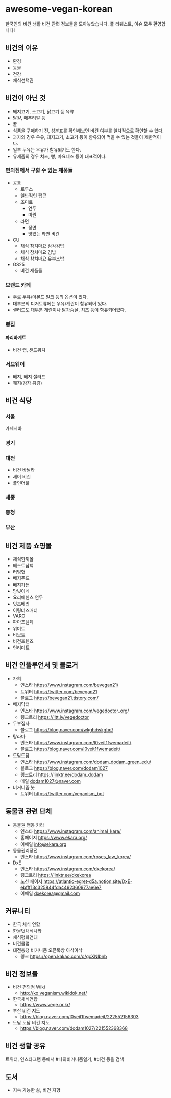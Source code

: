 # awesome-vegan-korean

한국인의 비건 생활
비건 관련 정보들을 모아놓았습니다. 풀 리퀘스트, 이슈 모두 환영합니다!

## 비건의 이유

* 환경
* 동물
* 건강
* 채식선택권

## 비건이 아닌 것

* 돼지고기, 소고기, 닭고기 등 육류
* 달걀, 메추리알 등 
* 꿀
* 식품을 구매하기 전, 성분표를 확인해보면 비건 여부를 일차적으로 확인할 수 있다. 
* 과자의 경우 우유, 돼지고기, 소고기 등이 함유되어 먹을 수 있는 것들이 제한적이다. 
* 일부 두유는 우유가 함유되기도 한다.
* 유제품의 경우 치즈, 빵, 마요네즈 등이 대표적이다.

### 편의점에서 구할 수 있는 제품들

* 공통
  * 로투스
  * 일반적인 팝콘
  * 조미료
    * 연두
    * 미원
  * 라면
    * 정면
    * 맛있는 라면 비건
* CU
  * 채식 참치마요 삼각김밥
  * 채식 참치마요 김밥
  * 채식 참치마요 유부초밥
* GS25
  * 비건 제품들

### 브랜드 카페

* 주로 두유/아몬드 밀크 등의 옵션이 있다.
* 대부분의 디저트류에는 우유/계란이 함유되어 있다.
* 샐러드도 대부분 계란이나 닭가슴살, 치즈 등이 함유되어있다.

### 빵집

#### 파리바게트

* 비건 랩, 샌드위치

### 서브웨이

* 베지, 베지 샐러드
* 웨지(감자 튀김)

## 비건 식당

### 서울

카페시바

### 경기

### 대전

* 비건 바닐라
* 세이 비건
* 폴인더풀

### 세종

### 충청

### 부산

## 비건 제품 쇼핑몰

* 채식한끼몰
* 베스트삼백
* 러빙헛
* 베지푸드
* 베지가든
* 망넛이네
* 요리에센스 연두
* 잇츠베러
* 이팅더즈매터
* VARO
* 파아프템페
* 위미트
* 비보트
* 비건프렌즈
* 언리미트

## 비건 인플루언서 및 블로거

* 가히
  * 인스타 https://www.instagram.com/bevegan21/
  * 트위터 https://twitter.com/bevegan21
  * 블로그 https://bevegan21.tistory.com/
* 베지닥터
  * 인스타 https://www.instagram.com/vegedoctor_org/
  * 링크트리 https://litt.ly/vegedoctor
* 두부집사
  * 블로그 https://blog.naver.com/wkghdwkghd/
* 탕라마
  * 인스타 https://www.instagram.com/l0veit1fwemadeit/
  * 블로그 https://blog.naver.com/l0veit1fwemadeit/
* 도담도담
  * 인스타 https://www.instagram.com/dodam_dodam_green_edu/
  * 블로그 https://blog.naver.com/dodam1027
  * 링크트리 https://linktr.ee/dodam_dodam
  * 메일 dodam1027@naver.com
* 비거니즘 봇
  * 트위터 https://twitter.com/veganism_bot

## 동물권 관련 단체

* 동물권 행동 카라
  * 인스타 https://www.instagram.com/animal_kara/
  * 홈페이지 https://www.ekara.org/
  * 이메일 info@ekara.org
* 동물권리장전
  * 인스타 https://www.instagram.com/roses_law_korea/
* DxE
  * 인스타 https://www.instagram.com/dxekorea/
  * 링크트리 https://linktr.ee/dxekorea
  * 노션 페이지 https://atlantic-egret-d5a.notion.site/DxE-ebfff13c325844fda4492360977ae6e7
  * 이메일 dxekorea@gmail.com

## 커뮤니티

* 한국 채식 연합
* 한울벗채식나라
* 채식평화연대
* 비건클럽
* 대전충청 비거니즘 오픈톡방 아삭아삭
  * 링크 https://open.kakao.com/o/gcXNlbnb

## 비건 정보들

* 비건 편의점 Wiki
  * http://ko.veganism.wikidok.net/
* 한국채식연합
  * https://www.vege.or.kr/
* 부산 비건 지도
  * https://blog.naver.com/l0veit1fwemadeit/222552156303
* 도담 도담 비건 지도
  * https://blog.naver.com/dodam1027/221552368368

## 비건 생활 공유

트위터, 인스타그램 등에서 #나의비거니즘일기, #비건 등을 검색

## 도서

* 지속 가능한 삶, 비건 지향

